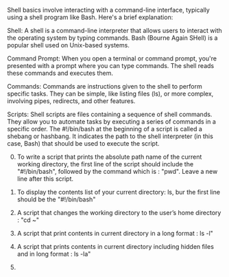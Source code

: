 Shell basics involve interacting with a command-line interface, typically using a shell program like Bash. Here's a brief explanation:

Shell: A shell is a command-line interpreter that allows users to interact with the operating system by typing commands. Bash (Bourne Again SHell) is a popular shell used on Unix-based systems.

Command Prompt: When you open a terminal or command prompt, you're presented with a prompt where you can type commands. The shell reads these commands and executes them.

Commands: Commands are instructions given to the shell to perform specific tasks. They can be simple, like listing files (ls), or more complex, involving pipes, redirects, and other features.

Scripts: Shell scripts are files containing a sequence of shell commands. They allow you to automate tasks by executing a series of commands in a specific order. The #!/bin/bash at the beginning of a script is called a shebang or hashbang. It indicates the path to the shell interpreter (in this case, Bash) that should be used to execute the script.

0. To write a script that prints the absolute path name of the current working directory, the first line of the script should include the "#!/bin/bash", followed  by the command which is : "pwd". Leave a new line after this script.

1. To display the contents list of your current directory: ls, bur the first line should be the "#!/bin/bash"

2. A script that changes the working directory to the user’s home directory : "cd ~"

3. A script that print contents in current directory in a long format : ls -l"

4. A script that prints contents in current directory including hidden files and in long format : ls -la"

5. 
